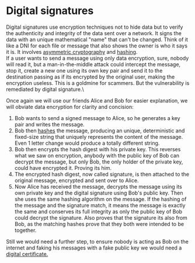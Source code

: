 # Digital signatures

Digital signatures use encryption techniques not to hide data but to verify the authenticity and integrity of the data sent over a network. It signs the data with an unique mathematical "name" that can't be changed. Think of it like a DNI for each file or message that also shows the owner is who it says it is. It involves [asymmetric cryptography](symmetric-asymmetric-and-hybrid-cryptography.md) and [hashing](hash-functions.md). \
If a user wants to send a message using only data encryption, sure, nobody will read it, but a man-in-the-middle attack could intercept the message, stop it, create a new one using its own key pair and send it to the destination passing as if its encrypted by the original user, making the encryption useless. This is a goldmine for scammers. But the vulnerability is remediated by digital signature.\


Once again we will use our friends Alice and Bob for easier explanation, we will obviate data encryption for clarity and concision:

1. Bob wants to send a signed message to Alice, so he generates a key pair and writes the message.
2. Bob then [hashes](hash-functions.md) the message, producing an unique, deterministic and fixed-size string that uniquely represents the content of the message. Even 1 letter change would produce a totally different string.
3. Bob then encrypts the hash digest with his private key. This reverses what we saw on encryption, anybody with the public key of Bob can decrypt the message, but only Bob, the only holder of the private key, could have encrypted it. Proving its him.
4. The encrypted hash digest, now called signature, is then attached to the original message, encrypted and sent over to Alice.
5. Now Alice has received the message, decrypts the message using its own private key and the digital signature using Bob's public key. Then she uses the same hashing algorithm on the message. If the hashing of the message and the signature match, it means the message is exactly the same and conserves its full integrity as only the public key of Bob could decrypt the signature. Also proves that the signature its also from Bob, as the matching hashes prove that they both were intended to be together.

Still we would need a further step, to ensure nobody is acting as Bob on the internet and faking his messages with a fake public key we would need a [digital certificate.](digital-certificates.md)

